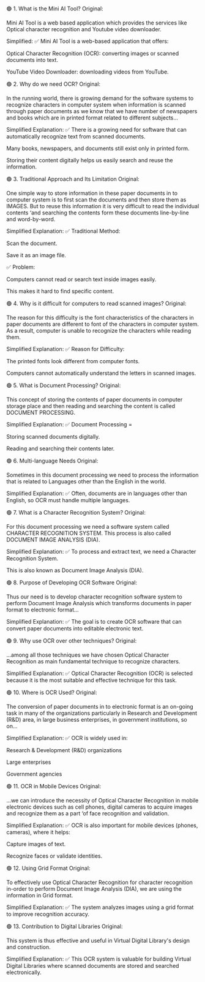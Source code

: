 🟢 1. What is the Mini AI Tool?
Original:

Mini AI Tool is a web based application which provides the services like Optical character recognition and Youtube video downloader.

Simplified:
✅ Mini AI Tool is a web-based application that offers:

Optical Character Recognition (OCR): converting images or scanned documents into text.

YouTube Video Downloader: downloading videos from YouTube.

🟢 2. Why do we need OCR?
Original:

In the running world, there is growing demand for the software systems to recognize characters in computer system when information is scanned through paper documents as we know that we have number of newspapers and books which are in printed format related to different subjects...

Simplified Explanation:
✅ There is a growing need for software that can automatically recognize text from scanned documents.

Many books, newspapers, and documents still exist only in printed form.

Storing their content digitally helps us easily search and reuse the information.

🟢 3. Traditional Approach and Its Limitation
Original:

One simple way to store information in these paper documents in to computer system is to first scan the documents and then store them as IMAGES. But to reuse this information it is very difficult to read the individual contents ‘and searching the contents form these documents line-by-line and word-by-word.

Simplified Explanation:
✅ Traditional Method:

Scan the document.

Save it as an image file.

✅ Problem:

Computers cannot read or search text inside images easily.

This makes it hard to find specific content.

🟢 4. Why is it difficult for computers to read scanned images?
Original:

The reason for this difficulty is the font characteristics of the characters in paper documents are different to font of the characters in computer system. As a result, computer is unable to recognize the characters while reading them.

Simplified Explanation:
✅ Reason for Difficulty:

The printed fonts look different from computer fonts.

Computers cannot automatically understand the letters in scanned images.

🟢 5. What is Document Processing?
Original:

This concept of storing the contents of paper documents in computer storage place and then reading and searching the content is called DOCUMENT PROCESSING.

Simplified Explanation:
✅ Document Processing =

Storing scanned documents digitally.

Reading and searching their contents later.

🟢 6. Multi-language Needs
Original:

Sometimes in this document processing we need to process the information that is related to Languages other than the English in the world.

Simplified Explanation:
✅ Often, documents are in languages other than English, so OCR must handle multiple languages.

🟢 7. What is a Character Recognition System?
Original:

For this document processing we need a software system called CHARACTER RECOGNITION SYSTEM. This process is also called DOCUMENT IMAGE ANALYSIS (DIA).

Simplified Explanation:
✅ To process and extract text, we need a Character Recognition System.

This is also known as Document Image Analysis (DIA).

🟢 8. Purpose of Developing OCR Software
Original:

Thus our need is to develop character recognition software system to perform Document Image Analysis which transforms documents in paper format to electronic format...

Simplified Explanation:
✅ The goal is to create OCR software that can convert paper documents into editable electronic text.

🟢 9. Why use OCR over other techniques?
Original:

...among all those techniques we have chosen Optical Character Recognition as main fundamental technique to recognize characters.

Simplified Explanation:
✅ Optical Character Recognition (OCR) is selected because it is the most suitable and effective technique for this task.

🟢 10. Where is OCR Used?
Original:

The conversion of paper documents in to electronic format is an on-going task in many of the organizations particularly in Research and Development (R&D) area, in large business enterprises, in government institutions, so on...

Simplified Explanation:
✅ OCR is widely used in:

Research & Development (R&D) organizations

Large enterprises

Government agencies

🟢 11. OCR in Mobile Devices
Original:

...we can introduce the necessity of Optical Character Recognition in mobile electronic devices such as cell phones, digital cameras to acquire images and recognize them as a part ‘of face recognition and validation.

Simplified Explanation:
✅ OCR is also important for mobile devices (phones, cameras), where it helps:

Capture images of text.

Recognize faces or validate identities.

🟢 12. Using Grid Format
Original:

To effectively use Optical Character Recognition for character recognition in-order to perform Document Image Analysis (DIA), we are using the information in Grid format.

Simplified Explanation:
✅ The system analyzes images using a grid format to improve recognition accuracy.

🟢 13. Contribution to Digital Libraries
Original:

This system is thus effective and useful in Virtual Digital Library's design and construction.

Simplified Explanation:
✅ This OCR system is valuable for building Virtual Digital Libraries where scanned documents are stored and searched electronically.
